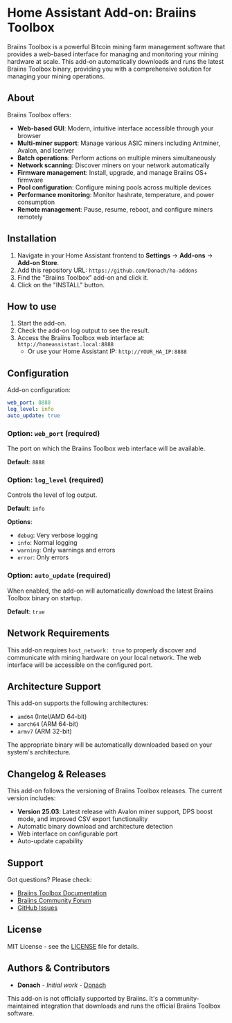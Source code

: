 # Home Assistant Add-on: Braiins Toolbox

Braiins Toolbox is a powerful Bitcoin mining farm management software that provides a web-based interface for managing and monitoring your mining hardware at scale. This add-on automatically downloads and runs the latest Braiins Toolbox binary, providing you with a comprehensive solution for managing your mining operations.

## About

Braiins Toolbox offers:

- **Web-based GUI**: Modern, intuitive interface accessible through your browser
- **Multi-miner support**: Manage various ASIC miners including Antminer, Avalon, and Iceriver
- **Batch operations**: Perform actions on multiple miners simultaneously
- **Network scanning**: Discover miners on your network automatically
- **Firmware management**: Install, upgrade, and manage Braiins OS+ firmware
- **Pool configuration**: Configure mining pools across multiple devices
- **Performance monitoring**: Monitor hashrate, temperature, and power consumption
- **Remote management**: Pause, resume, reboot, and configure miners remotely

## Installation

1. Navigate in your Home Assistant frontend to **Settings** → **Add-ons** → **Add-on Store**.
2. Add this repository URL: `https://github.com/Donach/ha-addons`
3. Find the "Braiins Toolbox" add-on and click it.
4. Click on the "INSTALL" button.

## How to use

1. Start the add-on.
2. Check the add-on log output to see the result.
3. Access the Braiins Toolbox web interface at: `http://homeassistant.local:8888`
   - Or use your Home Assistant IP: `http://YOUR_HA_IP:8888`

## Configuration

Add-on configuration:

```yaml
web_port: 8888
log_level: info
auto_update: true
```

### Option: `web_port` (required)

The port on which the Braiins Toolbox web interface will be available.

**Default**: `8888`

### Option: `log_level` (required)

Controls the level of log output.

**Default**: `info`

**Options**:
- `debug`: Very verbose logging
- `info`: Normal logging
- `warning`: Only warnings and errors
- `error`: Only errors

### Option: `auto_update` (required)

When enabled, the add-on will automatically download the latest Braiins Toolbox binary on startup.

**Default**: `true`

## Network Requirements

This add-on requires `host_network: true` to properly discover and communicate with mining hardware on your local network. The web interface will be accessible on the configured port.

## Architecture Support

This add-on supports the following architectures:

- `amd64` (Intel/AMD 64-bit)
- `aarch64` (ARM 64-bit)
- `armv7` (ARM 32-bit)

The appropriate binary will be automatically downloaded based on your system's architecture.

## Changelog & Releases

This add-on follows the versioning of Braiins Toolbox releases. The current version includes:

- **Version 25.03**: Latest release with Avalon miner support, DPS boost mode, and improved CSV export functionality
- Automatic binary download and architecture detection
- Web interface on configurable port
- Auto-update capability

## Support

Got questions? Please check:

- [Braiins Toolbox Documentation](https://docs.braiins.com/toolbox/)
- [Braiins Community Forum](https://community.braiins.com/)
- [GitHub Issues](https://github.com/Donach/ha-addons/issues)

## License

MIT License - see the [LICENSE](https://github.com/Donach/ha-addons/blob/main/LICENSE) file for details.

## Authors & Contributors

- **Donach** - *Initial work* - [Donach](https://github.com/Donach)

This add-on is not officially supported by Braiins. It's a community-maintained integration that downloads and runs the official Braiins Toolbox software. 